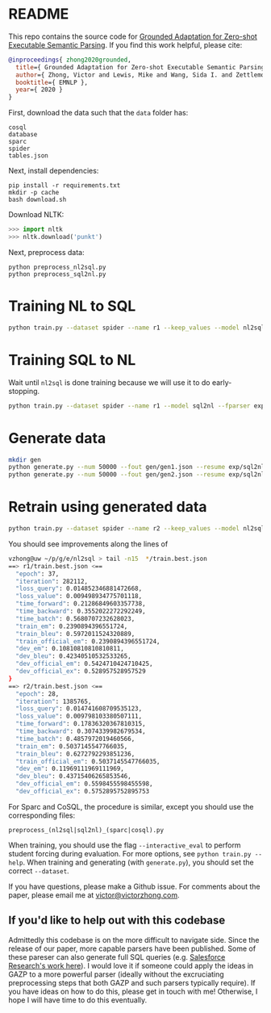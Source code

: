 # README

This repo contains the source code for [Grounded Adaptation for Zero-shot Executable Semantic Parsing](https://arxiv.org/abs/2009.07396).
If you find this work helpful, please cite:

```bib
@inproceedings{ zhong2020grounded,
  title={ Grounded Adaptation for Zero-shot Executable Semantic Parsing },
  author={ Zhong, Victor and Lewis, Mike and Wang, Sida I. and Zettlemoyer, Luke },
  booktitle={ EMNLP },
  year={ 2020 }
}
```

First, download the data such that the `data` folder has:

```
cosql
database
sparc
spider
tables.json
```

Next, install dependencies:

```
pip install -r requirements.txt
mkdir -p cache
bash download.sh
```

Download NLTK:

```python
>>> import nltk
>>> nltk.download('punkt')
```

Next, preprocess data:

```
python preprocess_nl2sql.py
python preprocess_sql2nl.py
```

# Training NL to SQL

```bash
python train.py --dataset spider --name r1 --keep_values --model nl2sql
```

# Training SQL to NL

Wait until `nl2sql` is done training because we will use it to do early-stopping.

```bash
python train.py --dataset spider --name r1 --model sql2nl --fparser exp/nl2sql/r1/best.tar
```

# Generate data

```bash
mkdir gen
python generate.py --num 50000 --fout gen/gen1.json --resume exp/sql2nl/r1/best.tar --fparser exp/nl2sql/r1/best.tar
python generate.py --num 50000 --fout gen/gen2.json --resume exp/sql2nl/r1/best.tar --fparser exp/nl2sql/r1/best.tar --seed 2
```

# Retrain using generated data

```bash
python train.py --dataset spider --name r2 --keep_values --model nl2sql --aug gen/gen1.pt gen/gen2.pt
```

You should see improvements along the lines of

```bash
vzhong@uw ~/p/g/e/nl2sql > tail -n15  */train.best.json
==> r1/train.best.json <==
  "epoch": 37,
  "iteration": 282112,
  "loss_query": 0.014852346881472668,
  "loss_value": 0.009498934775701118,
  "time_forward": 0.21286849603357738,
  "time_backward": 0.3552022272292249,
  "time_batch": 0.5680707232628023,
  "train_em": 0.2390894396551724,
  "train_bleu": 0.5972011524320889,
  "train_official_em": 0.2390894396551724,
  "dev_em": 0.10810810810810811,
  "dev_bleu": 0.42340510532533265,
  "dev_official_em": 0.5424710424710425,
  "dev_official_ex": 0.528957528957529
}
==> r2/train.best.json <==
  "epoch": 28,
  "iteration": 1385765,
  "loss_query": 0.014741608709535123,
  "loss_value": 0.009798103380507111,
  "time_forward": 0.17836320367810315,
  "time_backward": 0.3074339982679534,
  "time_batch": 0.4857972019460566,
  "train_em": 0.5037145547766035,
  "train_bleu": 0.6272792293851236,
  "train_official_em": 0.5037145547766035,
  "dev_em": 0.11969111969111969,
  "dev_bleu": 0.43715406265853546,
  "dev_official_em": 0.5598455598455598,
  "dev_official_ex": 0.5752895752895753
```

For Sparc and CoSQL, the procedure is similar, except you should use the corresponding files:

```
preprocess_(nl2sql|sql2nl)_(sparc|cosql).py
```

When training, you should use the flag `--interactive_eval` to perform student forcing during evaluation.
For more options, see `python train.py --help`.
When training and generating (with `generate.py`), you should set the correct `--dataset`.


If you have questions, please make a Github issue.
For comments about the paper, please email me at [victor@victorzhong.com](mailto:victor@victorzhong.com).


## If you'd like to help out with this codebase

Admittedly this codebase is on the more difficult to navigate side.
Since the release of our paper, more capable parsers have been published.
Some of these pareser can also generate full SQL queries (e.g. [Salesforce Research's work here](https://github.com/salesforce/TabularSemanticParsing)).
I would love it if someone could apply the ideas in GAZP to a more powerful parser (ideally without the excruciating preprocessing steps that both GAZP and such parsers typically require).
If you have ideas on how to do this, please get in touch with me!
Otherwise, I hope I will have time to do this eventually.
